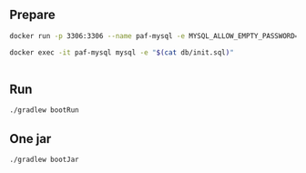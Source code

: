 ## Prepare

```bash
docker run -p 3306:3306 --name paf-mysql -e MYSQL_ALLOW_EMPTY_PASSWORD=yes -d mysql:9.2.0
```

```bash
docker exec -it paf-mysql mysql -e "$(cat db/init.sql)"
 
```

## Run

```bash
./gradlew bootRun
```

## One jar

```bash
./gradlew bootJar
```

